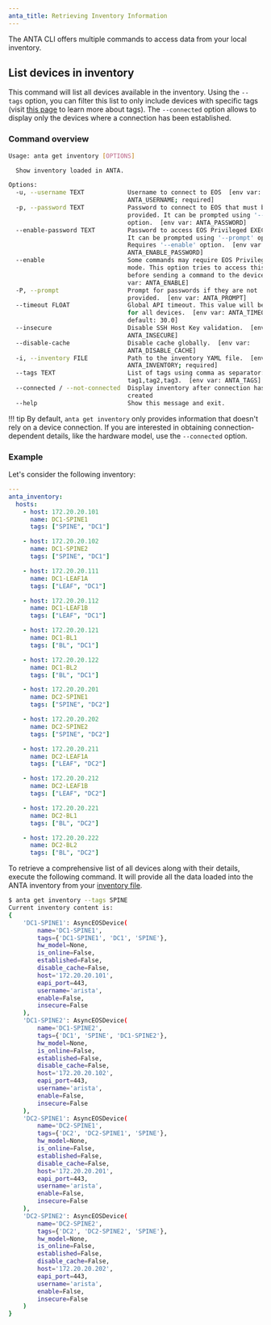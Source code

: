 ```yaml
---
anta_title: Retrieving Inventory Information
---
```

<!--
  ~ Copyright (c) 2023-2024 Arista Networks, Inc.
  ~ Use of this source code is governed by the Apache License 2.0
  ~ that can be found in the LICENSE file.
  -->

The ANTA CLI offers multiple commands to access data from your local inventory.

## List devices in inventory

This command will list all devices available in the inventory. Using the `--tags` option, you can filter this list to only include devices with specific tags (visit [this page](tag-management.md) to learn more about tags).  The `--connected` option allows to display only the devices where a connection has been established.

### Command overview

```bash
Usage: anta get inventory [OPTIONS]

  Show inventory loaded in ANTA.

Options:
  -u, --username TEXT            Username to connect to EOS  [env var:
                                 ANTA_USERNAME; required]
  -p, --password TEXT            Password to connect to EOS that must be
                                 provided. It can be prompted using '--prompt'
                                 option.  [env var: ANTA_PASSWORD]
  --enable-password TEXT         Password to access EOS Privileged EXEC mode.
                                 It can be prompted using '--prompt' option.
                                 Requires '--enable' option.  [env var:
                                 ANTA_ENABLE_PASSWORD]
  --enable                       Some commands may require EOS Privileged EXEC
                                 mode. This option tries to access this mode
                                 before sending a command to the device.  [env
                                 var: ANTA_ENABLE]
  -P, --prompt                   Prompt for passwords if they are not
                                 provided.  [env var: ANTA_PROMPT]
  --timeout FLOAT                Global API timeout. This value will be used
                                 for all devices.  [env var: ANTA_TIMEOUT;
                                 default: 30.0]
  --insecure                     Disable SSH Host Key validation.  [env var:
                                 ANTA_INSECURE]
  --disable-cache                Disable cache globally.  [env var:
                                 ANTA_DISABLE_CACHE]
  -i, --inventory FILE           Path to the inventory YAML file.  [env var:
                                 ANTA_INVENTORY; required]
  --tags TEXT                    List of tags using comma as separator:
                                 tag1,tag2,tag3.  [env var: ANTA_TAGS]
  --connected / --not-connected  Display inventory after connection has been
                                 created
  --help                         Show this message and exit.
```

!!! tip
    By default, `anta get inventory` only provides information that doesn't rely on a device connection. If you are interested in obtaining connection-dependent details, like the hardware model, use the `--connected` option.

### Example

Let's consider the following inventory:

```yaml
---
anta_inventory:
  hosts:
    - host: 172.20.20.101
      name: DC1-SPINE1
      tags: ["SPINE", "DC1"]

    - host: 172.20.20.102
      name: DC1-SPINE2
      tags: ["SPINE", "DC1"]

    - host: 172.20.20.111
      name: DC1-LEAF1A
      tags: ["LEAF", "DC1"]

    - host: 172.20.20.112
      name: DC1-LEAF1B
      tags: ["LEAF", "DC1"]

    - host: 172.20.20.121
      name: DC1-BL1
      tags: ["BL", "DC1"]

    - host: 172.20.20.122
      name: DC1-BL2
      tags: ["BL", "DC1"]

    - host: 172.20.20.201
      name: DC2-SPINE1
      tags: ["SPINE", "DC2"]

    - host: 172.20.20.202
      name: DC2-SPINE2
      tags: ["SPINE", "DC2"]

    - host: 172.20.20.211
      name: DC2-LEAF1A
      tags: ["LEAF", "DC2"]

    - host: 172.20.20.212
      name: DC2-LEAF1B
      tags: ["LEAF", "DC2"]

    - host: 172.20.20.221
      name: DC2-BL1
      tags: ["BL", "DC2"]

    - host: 172.20.20.222
      name: DC2-BL2
      tags: ["BL", "DC2"]
```

To retrieve a comprehensive list of all devices along with their details, execute the following command. It will provide all the data loaded into the ANTA inventory from your [inventory file](../usage-inventory-catalog.md).

```bash
$ anta get inventory --tags SPINE
Current inventory content is:
{
    'DC1-SPINE1': AsyncEOSDevice(
        name='DC1-SPINE1',
        tags={'DC1-SPINE1', 'DC1', 'SPINE'},
        hw_model=None,
        is_online=False,
        established=False,
        disable_cache=False,
        host='172.20.20.101',
        eapi_port=443,
        username='arista',
        enable=False,
        insecure=False
    ),
    'DC1-SPINE2': AsyncEOSDevice(
        name='DC1-SPINE2',
        tags={'DC1', 'SPINE', 'DC1-SPINE2'},
        hw_model=None,
        is_online=False,
        established=False,
        disable_cache=False,
        host='172.20.20.102',
        eapi_port=443,
        username='arista',
        enable=False,
        insecure=False
    ),
    'DC2-SPINE1': AsyncEOSDevice(
        name='DC2-SPINE1',
        tags={'DC2', 'DC2-SPINE1', 'SPINE'},
        hw_model=None,
        is_online=False,
        established=False,
        disable_cache=False,
        host='172.20.20.201',
        eapi_port=443,
        username='arista',
        enable=False,
        insecure=False
    ),
    'DC2-SPINE2': AsyncEOSDevice(
        name='DC2-SPINE2',
        tags={'DC2', 'DC2-SPINE2', 'SPINE'},
        hw_model=None,
        is_online=False,
        established=False,
        disable_cache=False,
        host='172.20.20.202',
        eapi_port=443,
        username='arista',
        enable=False,
        insecure=False
    )
}
```
